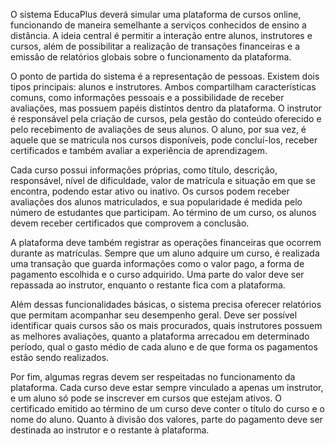 O sistema EducaPlus deverá simular uma plataforma de cursos online, 
funcionando de maneira semelhante a serviços conhecidos de ensino a distância. 
A ideia central é permitir a interação entre alunos, instrutores e cursos, além de possibilitar 
a realização de transações financeiras e a emissão de relatórios globais sobre o funcionamento da plataforma.

O ponto de partida do sistema é a representação de pessoas. Existem dois tipos principais: alunos e instrutores. 
Ambos compartilham características comuns, como informações pessoais e a possibilidade de receber avaliações, 
mas possuem papéis distintos dentro da plataforma. O instrutor é responsável pela criação de cursos, 
pela gestão do conteúdo oferecido e pelo recebimento de avaliações de seus alunos. O aluno, por sua vez, 
é aquele que se matricula nos cursos disponíveis, pode concluí-los, receber certificados e também avaliar 
a experiência de aprendizagem.

Cada curso possui informações próprias, como título, descrição, responsável, nível de dificuldade, 
valor de matrícula e situação em que se encontra, podendo estar ativo ou inativo. Os cursos podem receber 
avaliações dos alunos matriculados, e sua popularidade é medida pelo número de estudantes que participam. 
Ao término de um curso, os alunos devem receber certificados que comprovem a conclusão.

A plataforma deve também registrar as operações financeiras que ocorrem durante as matrículas. 
Sempre que um aluno adquire um curso, é realizada uma transação que guarda informações como o valor pago, 
a forma de pagamento escolhida e o curso adquirido. Uma parte do valor deve ser repassada ao instrutor, 
enquanto o restante fica com a plataforma.

Além dessas funcionalidades básicas, o sistema precisa oferecer relatórios que permitam acompanhar seu desempenho geral.
Deve ser possível identificar quais cursos são os mais procurados, quais instrutores possuem as melhores avaliações, 
quanto a plataforma arrecadou em determinado período, qual o gasto médio de cada aluno e de que forma os pagamentos 
estão sendo realizados.

Por fim, algumas regras devem ser respeitadas no funcionamento da plataforma. 
Cada curso deve estar sempre vinculado a apenas um instrutor, e um aluno só pode se inscrever em cursos que 
estejam ativos. O certificado emitido ao término de um curso deve conter o título do curso e o nome do aluno. 
Quanto à divisão dos valores, parte do pagamento deve ser destinada ao instrutor e o restante à plataforma.